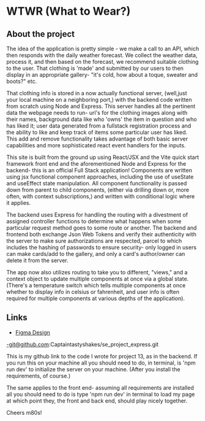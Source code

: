 # WTWR (What to Wear?)

## About the project

The idea of the application is pretty simple - we make a call to an API, which then responds with the daily weather forecast. We collect the weather data, process it, and then based on the forecast, we recommend suitable clothing to the user. That clothing is 'made' and submitted by our users to then display in an appropriate gallery- "it's cold, how about a toque, sweater and boots?" etc.

That clothing info is stored in a now actually functional server, (well,just your local machine on a neighboring port,) with the backend code written from scratch using Node and Express. This server handles all the pertinent data the webpage needs to run- url's for the clothing images along with their names, background data like who 'owns' the item in question and who has liked it; user data generated from a fullstack registration process and the ability to like and keep track of items some particular user has liked. This add and remove functionality takes advantage of both basic server capabilities and more sophisticated react event handlers for the inputs.

This site is built from the ground up using React/JSX and the Vite quick start framework front end and the aforementioned Node and Express for the backend- this is an official Full Stack application! Components are written using jsx functional component approaches, including the use of useState and useEffect state manipulation. All component functionality is passed down from parent to child components, (either via drilling down or, more often, with context subscriptions,) and written with conditional logic where it applies.

The backend uses Express for handling the routing with a divestment of assigned controller functions to determine what happens when some particular request method goes to some route or another. The backend and frontend both exchange Json Web Tokens and verify their authenticity with the server to make sure authorizations are respected, parcel to which includes the hashing of passwords to ensure security- only logged in users can make cards/add to the gallery, and only a card's author/owner can delete it from the server.

The app now also utilizes routing to take you to different, "views," and a context object to update multiple components at once via a global state. (There's a temperature switch which tells multiple components at once whether to display info in celsius or fahrenheit, and user info is often required for multiple components at various depths of the application).

## Links

- [Figma Design](https://www.figma.com/file/DTojSwldenF9UPKQZd6RRb/Sprint-10%3A-WTWR)

-git@github.com:Captaintastyshakes/se_project_express.git

This is my github link to the code I wrote for project 13, as in the backend.
If you run this on your machine all you should need to do, in terminal, is 'npm run dev' to initialize the server on your machine. (After you install the requirements, of course.)

The same applies to the front end- assuming all requirements are installed all you should need to do is type 'npm run dev' in terminal to load my page at which point they, the front and back end, should play nicely together.

Cheers m80s!
